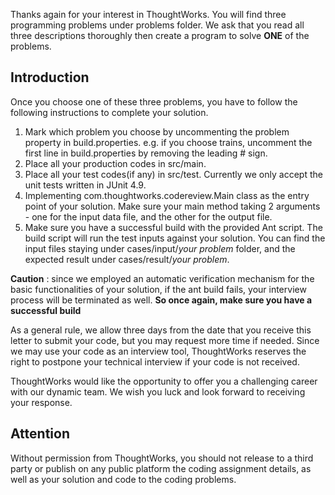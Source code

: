 Thanks again for your interest in ThoughtWorks. You will find three programming problems under problems folder. We ask that you read all three descriptions thoroughly then create a program to solve **ONE** of the problems.

Introduction
------------

Once you choose one of these three problems, you have to follow the following instructions to complete your solution.

1. Mark which problem you choose by uncommenting the problem property in build.properties. e.g. if you choose trains, uncomment the first line in build.properties by removing the leading # sign.
2. Place all your production codes in src/main.
3. Place all your test codes(if any) in src/test. Currently we only accept the unit tests written in JUnit 4.9.
4. Implementing com.thoughtworks.codereview.Main class as the entry point of your solution. Make sure your main method taking 2 arguments - one for the input data file, and the other for the output file.
5. Make sure you have a successful build with the provided Ant script. The build script will run the test inputs against your solution. You can find the input files staying under cases/input/*your problem* folder, and the expected result under cases/result/*your problem*.

**Caution** : since we employed an automatic verification mechanism for the basic functionalities of your solution, if the ant build fails, your interview process will be terminated as well. **So once again, make sure you have a successful build** 

As a general rule, we allow three days from the date that you receive this letter to submit your code, but you may request more time if needed.  Since we may use your code as an interview tool, ThoughtWorks reserves the right to postpone your technical interview if your code is not received.  

ThoughtWorks would like the opportunity to offer you a challenging career with our dynamic team.  We wish you luck and look forward to receiving your response.

Attention
--------- 
Without permission from ThoughtWorks, you should not release to a third party or publish on any public platform the coding assignment details, as well as your solution and code to the coding problems.